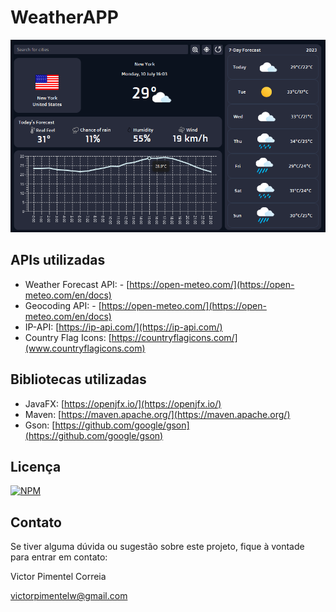# WeatherAPP

![interface](interface_weatherAPP.png)

## APIs utilizadas

- Weather Forecast API: - [https://open-meteo.com/](https://open-meteo.com/en/docs)
- Geocoding API: - [https://open-meteo.com/](https://open-meteo.com/en/docs)
- IP-API: [https://ip-api.com/](https://ip-api.com/)
- Country Flag Icons: [https://countryflagicons.com/](www.countryflagicons.com)


## Bibliotecas utilizadas

- JavaFX: [https://openjfx.io/](https://openjfx.io/)
- Maven: [https://maven.apache.org/](https://maven.apache.org/)
- Gson: [https://github.com/google/gson](https://github.com/google/gson)

## Licença

[![NPM](https://img.shields.io/npm/l/react)](https://github.com/ViictorP/WeatherAPP/blob/main/LICENSE)

## Contato

Se tiver alguma dúvida ou sugestão sobre este projeto, fique à vontade para entrar em contato:

Victor Pimentel Correia

victorpimentelw@gmail.com


